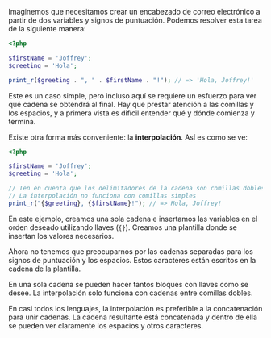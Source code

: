 Imaginemos que necesitamos crear un encabezado de correo electrónico a partir de dos variables y signos de puntuación. Podemos resolver esta tarea de la siguiente manera:

```php
<?php

$firstName = 'Joffrey';
$greeting = 'Hola';

print_r($greeting . ", " . $firstName . "!"); // => 'Hola, Joffrey!'
```

Este es un caso simple, pero incluso aquí se requiere un esfuerzo para ver qué cadena se obtendrá al final. Hay que prestar atención a las comillas y los espacios, y a primera vista es difícil entender qué y dónde comienza y termina.

Existe otra forma más conveniente: la **interpolación**. Así es como se ve:

```php
<?php

$firstName = 'Joffrey';
$greeting = 'Hola';

// Ten en cuenta que los delimitadores de la cadena son comillas dobles
// La interpolación no funciona con comillas simples
print_r("{$greeting}, {$firstName}!"); // => Hola, Joffrey!
```


En este ejemplo, creamos una sola cadena e insertamos las variables en el orden deseado utilizando llaves (`{}`). Creamos una plantilla donde se insertan los valores necesarios.

Ahora no tenemos que preocuparnos por las cadenas separadas para los signos de puntuación y los espacios. Estos caracteres están escritos en la cadena de la plantilla.

En una sola cadena se pueden hacer tantos bloques con llaves como se desee. La interpolación solo funciona con cadenas entre comillas dobles.

En casi todos los lenguajes, la interpolación es preferible a la concatenación para unir cadenas. La cadena resultante está concatenada y dentro de ella se pueden ver claramente los espacios y otros caracteres.
